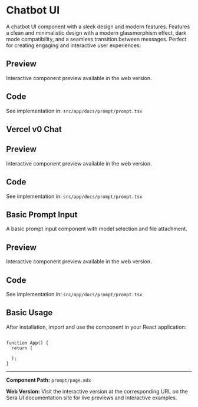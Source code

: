 # Chatbot UI 
A chatbot UI component with a sleek design and modern features. Features a clean and minimalistic design with a modern glassmorphism effect, dark mode compatibility, and a seamless transition between messages. Perfect for creating engaging and interactive user experiences.

## Preview

Interactive component preview available in the web version.

## Code

See implementation in: `src/app/docs/prompt/prompt.tsx`

## Vercel v0 Chat

## Preview

Interactive component preview available in the web version.

## Code

See implementation in: `src/app/docs/prompt/prompt.tsx`

## Basic Prompt Input
A basic prompt input component with model selection and file attachment.

## Preview

Interactive component preview available in the web version.

## Code

See implementation in: `src/app/docs/prompt/prompt.tsx`

## Basic Usage

After installation, import and use the component in your React application:

```tsx

function App() {
  return (

  );
}
```

---

**Component Path:** `prompt/page.mdx`

**Web Version:** Visit the interactive version at the corresponding URL on the Sera UI documentation site for live previews and interactive examples.
